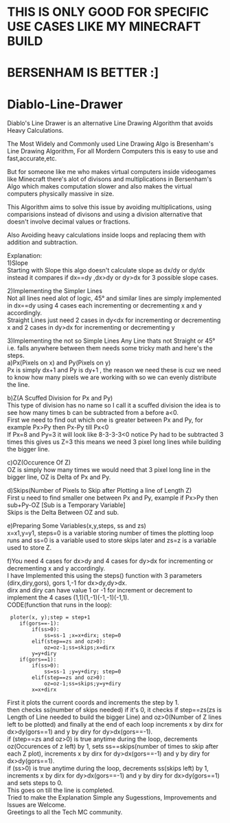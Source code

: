 # THIS IS ONLY GOOD FOR SPECIFIC USE CASES LIKE MY MINECRAFT BUILD  
# BERSENHAM IS BETTER :]


# Diablo-Line-Drawer
Diablo's Line Drawer is an alternative Line Drawing Algorithm that avoids Heavy Calculations.

The Most Widely and Commonly used Line Drawing Algo is Bresenham's Line Drawing Algorithm,
For all Mordern Computers this is easy to use and fast,accurate,etc.

But for someone like me who makes virtual computers inside videogames like Minecraft
there's alot of divisons and multiplications in Bersenham's Algo which makes computation slower
and also makes the virtual computers physically massive in size.

This Algorithm aims to solve this issue by avoiding multiplications, using comparisions instead of divisons
and using a division alternative that doesn't involve decimal values or fractions.

Also Avoiding heavy calculations inside loops and replacing them with addition and subtraction.

Explanation:  
1)Slope  
Starting with Slope this algo doesn't calculate slope as dx/dy or dy/dx instead it compares if dx==dy ,dx>dy or dy>dx for 3 possible slope cases.

2)Implementing the Simpler Lines  
Not all lines need alot of logic, 45° and similar lines are simply implemented in dx==dy using 4 cases each incrementing or decrementing x and y accordingly.  
Straight Lines just need 2 cases in dy<dx for incrementing or decrementing x and 2 cases in dy>dx for incrementing or decrementing y

3)Implementing the not so Simple Lines
Any Line thats not Straight or 45° i.e. falls anywhere between them needs some tricky math and here's the steps.   
a)Px(Pixels on x) and Py(Pixels on y)  
Px is simply dx+1 and Py is dy+1 , the reason we need these is cuz we need to know how many pixels we are working with so we can evenly distribute the line.  

b)Z(A Scuffed Division for Px and Py)  
This type of division has no name so I call it a scuffed division the idea is to see how many times b can be subtracted from a before a<0.  
First we need to find out which one is greater between Px and Py, for example Px>Py then Px-Py till Px<0  
If Px=8 and Py=3 it will look like 8-3-3-3<0 notice Py had to be subtracted 3 times this gives us Z=3 this means we need 3 pixel long lines while building the bigger line.  

c)OZ(Occurence Of Z)  
OZ is simply how many times we would need that 3 pixel long line in the bigger line, OZ is Delta of Px and Py.  

d)Skips(Number of Pixels to Skip after Plotting a line of Length Z)  
First u need to find smaller one between Px and Py, example if Px>Py then sub+Py-OZ [Sub is a Temporary Variable]  
Skips is the Delta Between OZ and sub.  

e)Preparing Some Variables(x,y,steps, ss and zs)  
x=x1,y=y1, steps=0 is a variable storing number of times the plotting loop runs and ss=0 is a variable used to store skips later and zs=z is a variable used to store Z.  

f)You need 4 cases for dx>dy and 4 cases for dy>dx for incrementing or decrementing x and y accordingly.  
I have Implemented this using the steps() function with 3 parameters (dirx,diry,gors), gors 1,-1 for dx>dy,dy>dx.  
dirx and diry can have value 1 or -1 for increment or decrement to implement the 4 cases (1,1)(1,-1)(-1,-1)(-1,1).  
CODE(function that runs in the loop):  
```
 ploter(x, y);step = step+1 
    if(gors==-1):  
        if(ss>0):  
            ss=ss-1 ;x=x+dirx; step=0  
        elif(step==zs and oz>0):  
            oz=oz-1;ss=skips;x=dirx  
        y=y+diry  
    if(gors==1):  
        if(ss>0):  
            ss=ss-1 ;y=y+diry; step=0  
        elif(step==zs and oz>0):  
            oz=oz-1;ss=skips;y=y+diry  
        x=x+dirx  
```
First it plots the current coords and increments the step by 1.  
then checks ss(number of skips needed) if it's 0, it checks if step==zs(zs is Length of Line needed to build the bigger Line) and oz>0(Number of Z lines left to be plotted) and finally at the end of each loop increments x by dirx for dx>dy(gors==1) and y by diry for dy>dx(gors==-1).  
if (step==zs and oz>0) is true anytime during the loop, decrements oz(Occurences of z left) by 1, sets ss==skips(number of times to skip after each Z plot), increments x by dirx for dy>dx(gors==-1) and y by diry for dx>dy(gors==1).  
if (ss>0) is true anytime during the loop, decrements ss(skips left) by 1, increments x by dirx for dy>dx(gors==-1) and y by diry for dx>dy(gors==1) and sets steps to 0.  
This goes on till the line is completed.  
Tried to make the Explanation Simple any Sugesstions, Improvements and Issues are Welcome.  
Greetings to all the Tech MC community.  
